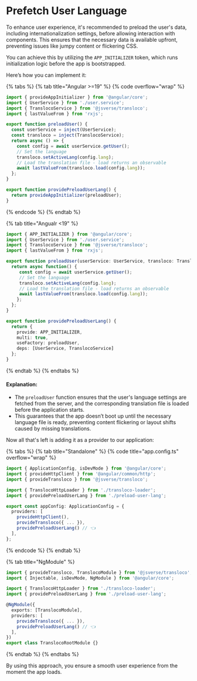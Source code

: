 # Prefetch User Language

To enhance user experience, it's recommended to preload the user's data, including internationalization settings, before allowing interaction with components. This ensures that the necessary data is available upfront, preventing issues like jumpy content or flickering CSS.

You can achieve this by utilizing the `APP_INITIALIZER` token, which runs initialization logic before the app is bootstrapped.

Here’s how you can implement it:

{% tabs %}
{% tab title="Angular >=19" %}
{% code overflow="wrap" %}
```typescript
import { provideAppInitializer } from '@angular/core';
import { UserService } from './user.service';
import { TranslocoService } from '@jsverse/transloco';
import { lastValueFrom } from 'rxjs';

export function preloadUser() {
  const userService = inject(UserService);
  const transloco = inject(TranslocoService);
  return async () => {
    const config = await userService.getUser();
    // Set the language
    transloco.setActiveLang(config.lang);
    // Load the translation file - load returns an observable
    await lastValueFrom(transloco.load(config.lang));
  };
}

export function providePreloadUserLang() {
  return provideAppInitializer(preloadUser);
}
```
{% endcode %}
{% endtab %}

{% tab title="Angualr <19" %}
```typescript
import { APP_INITIALIZER } from '@angular/core';
import { UserService } from './user.service';
import { TranslocoService } from '@jsverse/transloco';
import { lastValueFrom } from 'rxjs';

export function preloadUser(userService: UserService, transloco: TranslocoService) {
  return async function() {
     const config = await userService.getUser();
     // Set the language
     transloco.setActiveLang(config.lang);
     // Load the translation file - load returns an observable
     await lastValueFrom(transloco.load(config.lang));
    };
  };
}

export function providePreloadUserLang() {
  return {
    provide: APP_INITIALIZER,
    multi: true,
    useFactory: preloadUser,
    deps: [UserService, TranslocoService]
  };
}
```
{% endtab %}
{% endtabs %}

#### Explanation:

* The `preloadUser` function ensures that the user's language settings are fetched from the server, and the corresponding translation file is loaded before the application starts.
* This guarantees that the app doesn’t boot up until the necessary language file is ready, preventing content flickering or layout shifts caused by missing translations.

Now all that's left is adding it as a provider to our application:

{% tabs %}
{% tab title="Standalone" %}
{% code title="app.config.ts" overflow="wrap" %}
```typescript
import { ApplicationConfig, isDevMode } from '@angular/core';
import { provideHttpClient } from '@angular/common/http';
import { provideTransloco } from '@jsverse/transloco';

import { TranslocoHttpLoader } from './transloco-loader';
import { providePreloadUserLang } from './preload-user-lang';

export const appConfig: ApplicationConfig = {
  providers: [
    provideHttpClient(),
    provideTransloco({ ... }),
    providePreloadUserLang() // 👈
  ],
};
```
{% endcode %}
{% endtab %}

{% tab title="NgModule" %}
```typescript
import { provideTransloco, TranslocoModule } from '@jsverse/transloco';
import { Injectable, isDevMode, NgModule } from '@angular/core';

import { TranslocoHttpLoader } from './transloco-loader';
import { providePreloadUserLang } from './preload-user-lang';

@NgModule({
  exports: [TranslocoModule],
  providers: [
    provideTransloco({ ... }),
    providePreloadUserLang() // 👈
  ],
})
export class TranslocoRootModule {}
```
{% endtab %}
{% endtabs %}

By using this approach, you ensure a smooth user experience from the moment the app loads.
